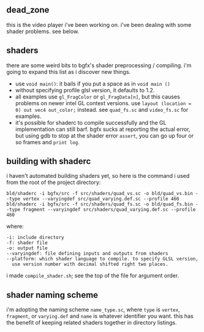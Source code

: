 ## dead_zone

this is the video player i've been working on. i've been dealing with some shader problems. see below.

## shaders

there are some weird bits to bgfx's shader preprocessing / compiling. i'm going to expand this list as i discover new things.

- use `void main()`: it bails if you put a space as in `void main ()`
- without specifying profile glsl version, it defaults to 1.2. 
- all examples use `gl_FragColor` or `gl_FragData[n]`, but this causes problems on newer intel GL context versions. use `layout (location = 0) out vec4 out_color;` instead. see `quad_fs.sc` and `video_fs.sc` for examples.
- it's possible for shaderc to compile successfully and the GL implementation can still barf. bgfx sucks at reporting the actual error, but using gdb to stop at the shader error `assert`, you can go up four or so frames and `print log`. 

## building with shaderc
i haven't automated building shaders yet, so here is the command i
used from the root of the project directory:

    bld/shaderc -i bgfx/src -f src/shaders/quad_vs.sc -o bld/quad_vs.bin --type vertex --varyingdef src/quad_varying.def.sc --profile 460
    bld/shaderc -i bgfx/src -f src/shaders/quad_fs.sc -o bld/quad_fs.bin --type fragment --varyingdef src/shaders/quad_varying.def.sc --profile 460

where:

    -i: include directory
    -f: shader file
    -o: output file
    --varyingdef: file defining inputs and outputs from shaders
    --platform: which shader language to compile. to specify GLSL version,
      use version number with decimal shifted right two places.

i made `compile_shader.sh`; see the top of the file for argument order.

## shader naming scheme

i'm adopting the naming scheme `name_type.sc`, where `type` is `vertex`, `fragment`, or `varying.def` and `name` is whatever identifier you want. this has the benefit of keeping related shaders together in directory listings.
